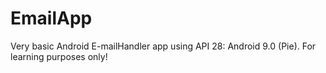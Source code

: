 # EmailApp

Very basic Android E-mailHandler app using API 28: Android 9.0 (Pie). For learning purposes only!
